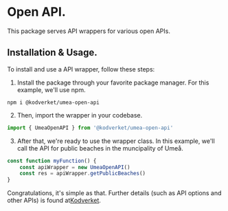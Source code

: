 # Open API.
This package serves API wrappers for various open APIs.

## Installation & Usage.
To install and use a API wrapper, follow these steps:

1. Install the package through your favorite package manager. For this example, we'll use npm.
```terminal
npm i @kodverket/umea-open-api
```
2. Then, import the wrapper in your codebase.
```javascript
import { UmeaOpenAPI } from '@kodverket/umea-open-api'
```
3. After that, we're ready to use the wrapper class. In this example, we'll call the API for public beaches in the muncipality of Umeå.
```javascript
const function myFunction() {
    const apiWrapper = new UmeaOpenAPI()
    const res = apiWrapper.getPublicBeaches()
}
```
Congratulations, it's simple as that. Further details (such as API options and other APIs) is found at[Kodverket](https://docs.kodverk.se).